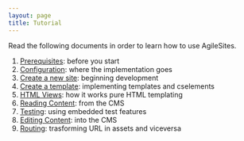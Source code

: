 ```yaml
---
layout: page
title: Tutorial
---
```

Read the following documents in order to learn how to use AgileSites.

1. [Prerequisites](tutorial/Prerequisites.html): before you start
1. [Configuration](tutorial/Configuration.html): where the implementation goes
1. [Create a new site](tutorial/NewSite.html): beginning development
1. [Create a template](tutorial/NewTemplate.html): implementing templates and cselements
1. [HTML Views](tutorial/Picker.html): how it works pure HTML templating
1. [Reading Content](tutorial/ReadContent.html): from the CMS
1. [Testing](tutorial/Testing.html): using embedded test features
1. [Editing Content](tutorial/EditContent.html): into the CMS
1. [Routing](tutorial/Routing.html): trasforming URL in assets and viceversa 
